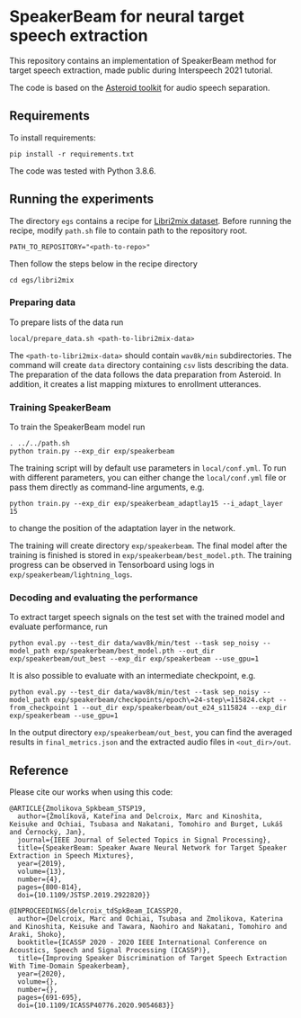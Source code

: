 # SpeakerBeam for neural target speech extraction

This repository contains an implementation of SpeakerBeam method for target speech extraction, made public during Interspeech 2021 tutorial.

The code is based on the [Asteroid toolkit](https://github.com/asteroid-team/asteroid) for audio speech separation.

## Requirements

To install requirements:
```
pip install -r requirements.txt
```
The code was tested with Python 3.8.6.

## Running the experiments
The directory `egs` contains a recipe for [Libri2mix dataset](https://github.com/JorisCos/LibriMix). Before running the recipe, modify `path.sh` file to contain path to the repository root. 
```
PATH_TO_REPOSITORY="<path-to-repo>"
```
Then follow the steps below in the recipe directory
```
cd egs/libri2mix
```

### Preparing data
To prepare lists of the data run
```
local/prepare_data.sh <path-to-libri2mix-data>
```
The `<path-to-libri2mix-data>` should contain `wav8k/min` subdirectories. The command will create `data` directory containing `csv` lists describing the data. The preparation of the data follows the data preparation from Asteroid. In addition, it creates a list mapping mixtures to enrollment utterances.

### Training SpeakerBeam
To train the SpeakerBeam model run
```
. ../../path.sh
python train.py --exp_dir exp/speakerbeam
```
The training script will by default use parameters in `local/conf.yml`. To run with different parameters, you can either change the `local/conf.yml` file or pass them directly as command-line arguments, e.g.
```
python train.py --exp_dir exp/speakerbeam_adaptlay15 --i_adapt_layer 15
```
to change the position of the adaptation layer in the network.

The training will create directory `exp/speakerbeam`. The final model after the training is finished is stored in `exp/speakerbeam/best_model.pth`. The training progress can be observed in Tensorboard using logs in `exp/speakerbeam/lightning_logs`.

### Decoding and evaluating the performance
To extract target speech signals on the test set with the trained model and evaluate performance, run
```
python eval.py --test_dir data/wav8k/min/test --task sep_noisy --model_path exp/speakerbeam/best_model.pth --out_dir exp/speakerbeam/out_best --exp_dir exp/speakerbeam --use_gpu=1
```
It is also possible to evaluate with an intermediate checkpoint, e.g.
```
python eval.py --test_dir data/wav8k/min/test --task sep_noisy --model_path exp/speakerbeam/checkpoints/epoch\=24-step\=115824.ckpt --from_checkpoint 1 --out_dir exp/speakerbeam/out_e24_s115824 --exp_dir exp/speakerbeam --use_gpu=1
```

In the output directory `exp/speakerbeam/out_best`, you can find the averaged results in `final_metrics.json` and the extracted audio files in `<out_dir>/out`.

## Reference
Please cite our works when using this code:
```
@ARTICLE{Zmolikova_Spkbeam_STSP19,
  author={Žmolíková, Kateřina and Delcroix, Marc and Kinoshita, Keisuke and Ochiai, Tsubasa and Nakatani, Tomohiro and Burget, Lukáš and Černocký, Jan},
  journal={IEEE Journal of Selected Topics in Signal Processing}, 
  title={SpeakerBeam: Speaker Aware Neural Network for Target Speaker Extraction in Speech Mixtures}, 
  year={2019},
  volume={13},
  number={4},
  pages={800-814},
  doi={10.1109/JSTSP.2019.2922820}}

@INPROCEEDINGS{delcroix_tdSpkBeam_ICASSP20,
  author={Delcroix, Marc and Ochiai, Tsubasa and Zmolikova, Katerina and Kinoshita, Keisuke and Tawara, Naohiro and Nakatani, Tomohiro and Araki, Shoko},
  booktitle={ICASSP 2020 - 2020 IEEE International Conference on Acoustics, Speech and Signal Processing (ICASSP)}, 
  title={Improving Speaker Discrimination of Target Speech Extraction With Time-Domain Speakerbeam}, 
  year={2020},
  volume={},
  number={},
  pages={691-695},
  doi={10.1109/ICASSP40776.2020.9054683}}
```
